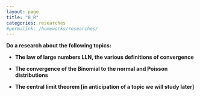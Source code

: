 ```yaml
---
layout: page
title: "8_R"
categories: researches
#permalink: /homeworks/researches/
---
```

<b>Do a research about the following topics:

- The law of large numbers LLN, the various definitions of convergence

- The convergence of the Binomial to the normal and Poisson distributions

- The central limit theorem \[in anticipation of a topic we will study later\]</b>
